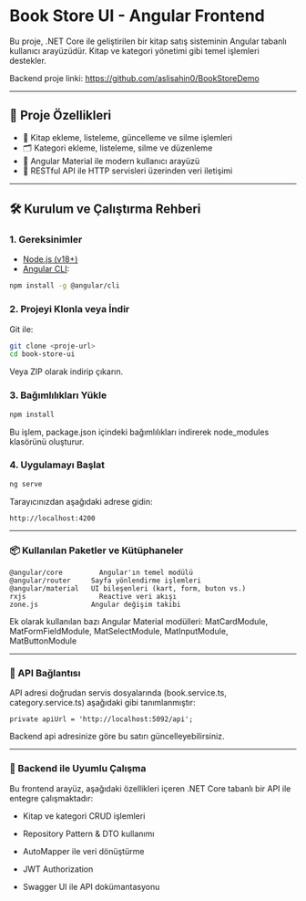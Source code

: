 # Book Store UI - Angular Frontend

Bu proje, .NET Core ile geliştirilen bir kitap satış sisteminin Angular tabanlı kullanıcı arayüzüdür. Kitap ve kategori yönetimi gibi temel işlemleri destekler.

Backend proje linki: https://github.com/aslisahin0/BookStoreDemo

---

## 🚀 Proje Özellikleri

- 📘 Kitap ekleme, listeleme, güncelleme ve silme işlemleri
- 🗂️ Kategori ekleme, listeleme, silme ve düzenleme
- 🎨 Angular Material ile modern kullanıcı arayüzü
- 🔗 RESTful API ile HTTP servisleri üzerinden veri iletişimi

---

## 🛠️ Kurulum ve Çalıştırma Rehberi

### 1. Gereksinimler

- [Node.js (v18+)](https://nodejs.org/)
- [Angular CLI](https://angular.io/cli):

```bash
npm install -g @angular/cli
```
### 2. Projeyi Klonla veya İndir
Git ile:
```bash
git clone <proje-url>
cd book-store-ui
```
Veya ZIP olarak indirip çıkarın.

### 3. Bağımlılıkları Yükle
```bash
npm install
```
Bu işlem, package.json içindeki bağımlılıkları indirerek node_modules klasörünü oluşturur.

### 4. Uygulamayı Başlat
```bash
ng serve
```
Tarayıcınızdan aşağıdaki adrese gidin:
```
http://localhost:4200
```

---

### 📦 Kullanılan Paketler ve Kütüphaneler
```
@angular/core	      Angular'ın temel modülü
@angular/router	    Sayfa yönlendirme işlemleri
@angular/material   UI bileşenleri (kart, form, buton vs.)
rxjs	              Reactive veri akışı
zone.js	            Angular değişim takibi
```
Ek olarak kullanılan bazı Angular Material modülleri:
MatCardModule, MatFormFieldModule, MatSelectModule, MatInputModule, MatButtonModule

---

### 🔌 API Bağlantısı
API adresi doğrudan servis dosyalarında (book.service.ts, category.service.ts) aşağıdaki gibi tanımlanmıştır:
```
private apiUrl = 'http://localhost:5092/api';
```
Backend api adresinize göre bu satırı güncelleyebilirsiniz.

---

### 🧩 Backend ile Uyumlu Çalışma
Bu frontend arayüz, aşağıdaki özellikleri içeren .NET Core tabanlı bir API ile entegre çalışmaktadır:

- Kitap ve kategori CRUD işlemleri

- Repository Pattern & DTO kullanımı

- AutoMapper ile veri dönüştürme

- JWT Authorization

- Swagger UI ile API dokümantasyonu

